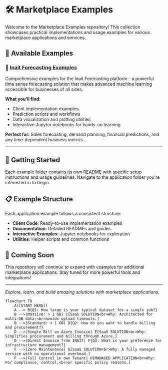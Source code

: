 # 🛠️ Marketplace Examples

Welcome to the Marketplace Examples repository! This collection showcases practical implementations and usage examples for various marketplace applications and services.

## 📁 Available Examples

### 🔮 [Inait Forecasting Examples](./inait-predict-examples/)
Comprehensive examples for the Inait Forecasting platform - a powerful time series forecasting solution that makes advanced machine learning accessible for businesses of all sizes.

**What you'll find:**
- Client implementation examples
- Prediction scripts and workflows
- Data visualization and plotting utilities
- Interactive Jupyter notebooks for hands-on learning

**Perfect for:** Sales forecasting, demand planning, financial predictions, and any time-dependent business metrics.

---

## 🚀 Getting Started

Each example folder contains its own README with specific setup instructions and usage guidelines. Navigate to the application folder you're interested in to begin.

## 📋 Example Structure

Each application example follows a consistent structure:
- **Client Code**: Ready-to-use implementation examples
- **Documentation**: Detailed READMEs and guides
- **Interactive Examples**: Jupyter notebooks for exploration
- **Utilities**: Helper scripts and common functions

## 🔄 Coming Soon

This repository will continue to expand with examples for additional marketplace applications. Stay tuned for more powerful tools and integrations!

---

*Explore, learn, and build amazing solutions with marketplace applications.*

```mermaid
flowchart TD
    A([START HERE])
    A --> B{Q1: How large is your typical dataset for a single job?}
    B -->|Massive: > 1 GB| C[SaaS SOLUTION<br>Why: Architected for multi-GB data;<br>avoids upload timeouts.]
    B -->|Standard: < 1 GB| D{Q2: How do you want to handle billing and procurement?}
    D -->|Single Bill on Azure Invoice| E[SaaS SOLUTION<br>Why: Simplifies procurement and billing through Azure.]
    D -->|Direct Invoice from INAIT| F{Q3: What is your preference for infrastructure management?}
    F -->|Zero Maintenance| G[SaaS SOLUTION<br>Why: A fully managed service with no operational overhead.]
    F -->|Full Control in own Tenant| H[MANAGED APPLICATION<br>Why: For compliance, control,<br>or specific policy reasons.]
